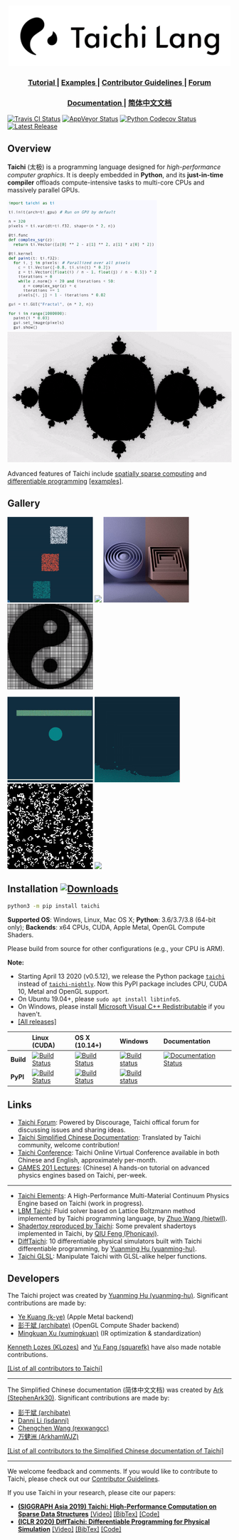 <div align="center">
  <img width="500px" src="https://github.com/taichi-dev/taichi/raw/master/misc/logo.png">
  <h3> <a href="https://taichi.readthedocs.io/en/stable/hello.html"> Tutorial </a> | <a href="https://github.com/taichi-dev/taichi/tree/master/examples"> Examples </a> | <a href="https://taichi.readthedocs.io/en/stable/contributor_guide.html"> Contributor Guidelines </a> | <a href="https://forum.taichi.graphics/"> Forum </a> </h3>
  <h3> <a href="https://taichi.readthedocs.io/en/stable/"> Documentation </a> | <a href="https://taichi.readthedocs.io/zh_CN/latest/"> 简体中文文档 </a> </h3>
</div>

[![Travis CI Status](https://img.shields.io/travis/taichi-dev/taichi?logo=Travis&branch=master&label=Travis%20CI)](https://travis-ci.com/taichi-dev/taichi)
[![AppVeyor Status](https://img.shields.io/appveyor/build/yuanming-hu/taichi?logo=AppVeyor&label=AppVeyor)](https://ci.appveyor.com/project/yuanming-hu/taichi/branch/master)
[![Python Codecov Status](https://img.shields.io/codecov/c/github/taichi-dev/taichi?label=Python%20Coverage&logo=codecov)](https://codecov.io/gh/taichi-dev/taichi/src/master)
[![Latest Release](https://img.shields.io/github/v/release/taichi-dev/taichi?color=blue&label=Latest%20Release)](https://github.com/taichi-dev/taichi/releases/latest)

## Overview

**Taichi** (太极) is a programming language designed for *high-performance computer graphics*. It is deeply embedded in **Python**, and its **just-in-time compiler** offloads compute-intensive tasks to multi-core CPUs and massively parallel GPUs.

<a href="https://github.com/taichi-dev/taichi/blob/master/examples/fractal.py#L1-L31"> <img src="https://github.com/yuanming-hu/public_files/raw/master/graphics/taichi/fractal_code.png" height="293px"></a>  <img src="https://raw.githubusercontent.com/yuanming-hu/public_files/master/graphics/taichi/fractal_small.gif" height="293px">


Advanced features of Taichi include [spatially sparse computing](https://taichi.readthedocs.io/en/latest/sparse.html) and [differentiable programming](https://taichi.readthedocs.io/en/latest/differentiable_programming.html) [[examples]](https://github.com/yuanming-hu/difftaichi).

## Gallery

<a href="https://github.com/taichi-dev/taichi/blob/master/examples/mpm128.py"><img src="https://raw.githubusercontent.com/yuanming-hu/public_files/master/graphics/taichi/mpm128.gif" height="192px"></a> <a href="https://github.com/taichi-dev/taichi/blob/master/examples/stable_fluid.py"> <img src="https://raw.githubusercontent.com/yuanming-hu/public_files/master/graphics/taichi/stable_fluids.gif" height="192px"></a> <a href="https://github.com/taichi-dev/taichi/blob/master/examples/sdf_renderer.py"><img src="https://raw.githubusercontent.com/yuanming-hu/public_files/master/graphics/taichi/sdf_renderer.jpg" height="192px"></a> <a href="https://github.com/taichi-dev/taichi/blob/master/examples/taichi_sparse.py"><img src="https://raw.githubusercontent.com/yuanming-hu/public_files/master/graphics/taichi/sparse_grids.gif" height="192px"></a>

<a href="https://github.com/taichi-dev/taichi/blob/master/examples/mpm_lagrangian_forces.py"><img src="https://raw.githubusercontent.com/yuanming-hu/public_files/master/graphics/taichi/lagrangian.gif" height="192px"></a> <a href="https://github.com/taichi-dev/taichi/blob/master/examples/pbf2d.py"><img src="https://raw.githubusercontent.com/yuanming-hu/public_files/master/graphics/taichi/pbf.gif" height="192px"></a> <a href="https://github.com/taichi-dev/taichi/blob/master/examples/game_of_life.py"><img src="https://raw.githubusercontent.com/yuanming-hu/public_files/master/graphics/taichi/game_of_life.gif" height="192px"></a> <a href="https://github.com/taichi-dev/taichi/blob/master/examples/euler.py"><img src="https://raw.githubusercontent.com/yuanming-hu/public_files/master/graphics/taichi/euler.gif" height="192px"></a>

## Installation [![Downloads](https://pepy.tech/badge/taichi/month)](https://pepy.tech/project/taichi/month)

```bash
python3 -m pip install taichi
```

**Supported OS**: Windows, Linux, Mac OS X; **Python**: 3.6/3.7/3.8 (64-bit only); **Backends**: x64 CPUs, CUDA, Apple Metal, OpenGL Compute Shaders.

Please build from source for other configurations (e.g., your CPU is ARM).

**Note:**
 - Starting April 13 2020 (v0.5.12), we release the Python package [`taichi`](https://pypi.org/project/taichi/) instead of [`taichi-nightly`](https://pypi.org/project/taichi-nightly/). Now this PyPI package includes CPU, CUDA 10, Metal and OpenGL support.
 - On Ubuntu 19.04+, please `sudo apt install libtinfo5`.
 - On Windows, please install [Microsoft Visual C++ Redistributable](https://aka.ms/vs/16/release/vc_redist.x64.exe) if you haven't.
 - [[All releases]](https://github.com/taichi-dev/taichi/releases)

|| **Linux (CUDA)** | **OS X (10.14+)** | **Windows** | **Documentation**|
|:------|:-----|:-----|:-----|:-----|
|**Build**|[![Build Status](http://f11.csail.mit.edu:8080/job/taichi/badge/icon)](http://f11.csail.mit.edu:8080/job/taichi/)| [![Build Status](https://travis-ci.com/taichi-dev/taichi.svg?branch=master)](https://travis-ci.com/taichi-dev/taichi) | [![Build status](https://ci.appveyor.com/api/projects/status/yxm0uniin8xty4j7/branch/master?svg=true)](https://ci.appveyor.com/project/yuanming-hu/taichi/branch/master)| [![Documentation Status](https://readthedocs.org/projects/taichi/badge/?version=latest)](http://taichi.readthedocs.io/en/latest/?badge=latest)|
|**PyPI**|[![Build Status](https://travis-ci.com/yuanming-hu/taichi-wheels-test.svg?branch=master)](https://travis-ci.com/yuanming-hu/taichi-wheels-test)|[![Build Status](https://travis-ci.com/yuanming-hu/taichi-wheels-test.svg?branch=master)](https://travis-ci.com/yuanming-hu/taichi-wheels-test)|[![Build status](https://ci.appveyor.com/api/projects/status/39ar9wa8yd49je7o?svg=true)](https://ci.appveyor.com/project/yuanming-hu/taichi-wheels-test) |

## Links

- [Taichi Forum](https://forum.taichi.graphics): Powered by Discourage, Taichi offical forum for discussing issues and sharing ideas.
- [Taichi Simplified Chinese Documentation](https://github.com/taichi-dev/taichi-docs-zh-cn): Translated by Taichi community, welcome contribution!
- [Taichi Conference](https://github.com/taichi-dev/taichicon): Taichi Online Virtual Conference available in both Chinese and English, approximately per-month.
- [GAMES 201 Lectures](https://github.com/taichi-dev/games201): (Chinese) A hands-on tutorial on advanced physics engines based on Taichi, per-week.

---

- [Taichi Elements](https://github.com/taichi-dev/taichi_elements): A High-Performance Multi-Material Continuum Physics Engine based on Taichi (work in progress).
- [LBM Taichi](https://github.com/hietwll/LBM_Taichi): Fluid solver based on Lattice Boltzmann method implemented by Taichi programming language, by [Zhuo Wang (hietwll)](https://github.com/hietwll).
- [Shadertoy reproduced by Taichi](https://github.com/Phonicavi/Shadertoy-taichi): Some prevalent shadertoys implemented in Taichi, by [QIU Feng (Phonicavi)](https://github.com/Phonicavi).
- [DiffTaichi](https://github.com/yuanming-hu/difftaichi): 10 differentiable physical simulators built with Taichi differentiable programming, by [Yuanming Hu (yuanming-hu)](https://github.com/yuanming-hu).
- [Taichi GLSL](https://github.com/yuanming-hu/difftaichi): Manipulate Taichi with GLSL-alike helper functions.

## Developers

The Taichi project was created by [Yuanming Hu (yuanming-hu)](https://github.com/yuanming-hu). Significant contributions are made by:
 - [Ye Kuang (k-ye)](https://github.com/k-ye) (Apple Metal backend)
 - [彭于斌 (archibate)](https://github.com/archibate) (OpenGL Compute Shader backend)
 - [Mingkuan Xu (xumingkuan)](https://github.com/xumingkuan) (IR optimization & standardization)

[Kenneth Lozes (KLozes)](https://github.com/KLozes) and [Yu Fang (squarefk)](https://github.com/squarefk) have also made notable contributions.

[[List of all contributors to Taichi]](https://github.com/taichi-dev/taichi/graphs/contributors)

-------------------------------

The Simplified Chinese documentation (简体中文文档) was created by [Ark (StephenArk30)](https://github.com/StephenArk30). Significant contributions are made by:
  - [彭于斌 (archibate)](https://github.com/archibate)
  - [Danni Li (isdanni)](https://github.com/isdanni)
  - [Chengchen Wang (rexwangcc)](https://github.com/rexwangcc)
  - [万健洲 (ArkhamWJZ)](https://github.com/ArkhamWJZ)

[[List of all contributors to the Simplified Chinese documentation of Taichi]](https://github.com/taichi-dev/taichi-docs-zh-cn/graphs/contributors)

-------------------------------

We welcome feedback and comments. If you would like to contribute to Taichi, please check out our [Contributor Guidelines](https://taichi.readthedocs.io/en/latest/contributor_guide.html).

If you use Taichi in your research, please cite our papers:

- [**(SIGGRAPH Asia 2019) Taichi: High-Performance Computation on Sparse Data Structures**](http://taichi.graphics/wp-content/uploads/2019/09/taichi_lang.pdf) [[Video]](https://youtu.be/wKw8LMF3Djo) [[BibTex]](https://raw.githubusercontent.com/taichi-dev/taichi/master/misc/taichi_bibtex.txt) [[Code]](https://github.com/taichi-dev/taichi)
- [**(ICLR 2020) DiffTaichi: Differentiable Programming for Physical Simulation**](https://arxiv.org/abs/1910.00935) [[Video]](https://www.youtube.com/watch?v=Z1xvAZve9aE) [[BibTex]](https://raw.githubusercontent.com/taichi-dev/taichi/master/misc/difftaichi_bibtex.txt) [[Code]](https://github.com/yuanming-hu/difftaichi)
